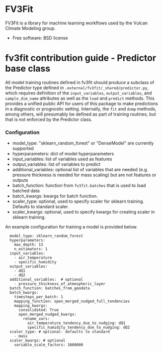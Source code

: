 FV3Fit
======

FV3Fit is a library for machine learning workflows used by the Vulcan Climate Modeling group.

* Free software: BSD license


# fv3fit contribution guide - Predictor base class

All model training routines defined in fv3fit should produce a subclass of the Predictor
type defined in `.external/fv3fit/_shared/predictor.py`, which requires definition
of the `input_variables`, `output_variables`, and `sample_dim_name` attributes as well
as the `load` and `predict` methods. This provides a unified public API for users
of this package to make predictions in a diagnostic or prognostic setting. Internally,
the `fit` and `dump` methods, among others, will presumably be defined as part of
training routines, but that is not enforced by the Predictor class. 


### Configuration
- model_type: "sklearn_random_forest" or "DenseModel" are currently supported
- hyperparameters: dict of model hyperparameters
- input_variables: list of variables used as features
- output_variables: list of variables to predict
- additional_variables: optional list of variables that are needed (e.g. pressure thickness is needed for mass scaling)
    but are not features or outputs
- batch_function: function from `fv3fit.batches` that is used to load batched data
- batch_kwargs: kwargs for batch function.
- scaler_type: optional, used to specify scaler for sklearn training. Defaults to standard scaler.
- scaler_kwargs: optional, used to specify kwargs for creating scaler in sklearn training. 

An example configuration for training a model is provided below. 
```
  model_type: sklearn_random_forest
  hyperparameters:
    max_depth: 13
    n_estimators: 1
  input_variables:
    - air_temperature
    - specific_humidity
  output_variables:
    - dQ1
    - dQ2
  additional_variables:  # optional
    - pressure_thickness_of_atmospheric_layer
  batch_function: batches_from_geodata
  batch_kwargs:
    timesteps_per_batch: 1
    mapping_function: open_merged_nudged_full_tendencies
    mapping_kwargs:
      consolidated: True
      open_merged_nudged_kwargs:
        rename_vars:
          air_temperature_tendency_due_to_nudging: dQ1
          specific_humidity_tendency_due_to_nudging: dQ2
  scaler_type: # optional- defaults to standard
    - mass
  scaler_kwargs: # optional
    variable_scale_factors: 1000000
```